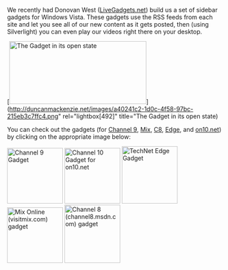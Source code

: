 We recently had Donovan West ([LiveGadgets.net](http://livegadgets.net/)) build us a set of sidebar gadgets for Windows Vista. These gadgets use the RSS feeds from each site and let you see all of our new content as it gets posted, then (using Silverlight) you can even play our videos right there on your desktop.

[<img style="border-top-width: 0px; border-left-width: 0px; border-bottom-width: 0px; border-right-width: 0px" height="147" alt="The Gadget in its open state" src="http://duncanmackenzie.net/images/9cfa4634-abe8-466b-8564-036df610d1d3.png" width="320" border="0" />](http://duncanmackenzie.net/images/a40241c2-1d0c-4f58-97bc-215eb3c7ffc4.png" rel="lightbox[492]" title="The Gadget in its open state)



You can check out the gadgets (for [Channel 9](http://channel9.msdn.com), [Mix](http://visitmix.com/), [C8](http://channel8.msdn.com/), [Edge](http://edge.technet.com/), and [on10.net](http://on10.net/)) by clicking on the appropriate image below:

[<img style="border-top-width: 0px; border-left-width: 0px; border-bottom-width: 0px; border-right-width: 0px" height="130" alt="Channel 9 Gadget" src="http://duncanmackenzie.net/images/03c39cce-e2dd-45e5-a86b-0d4c5433da3b.png" width="130" border="0" />](http://gallery.live.com/liveItemDetail.aspx?li=669beb7e-532a-47d9-ac88-230490edb5d1) [<img style="border-top-width: 0px; border-left-width: 0px; border-bottom-width: 0px; border-right-width: 0px" height="130" alt="Channel 10 Gadget for on10.net" src="http://duncanmackenzie.net/images/15e9764a-f5a8-4226-8889-d0d5d3e418fd.png" width="130" border="0" />](http://gallery.live.com/liveItemDetail.aspx?li=6ed75c56-86a0-4479-bb97-99aba94e8a33) [<img style="border-top-width: 0px; border-left-width: 0px; border-bottom-width: 0px; border-right-width: 0px" height="134" alt="TechNet Edge Gadget" src="http://duncanmackenzie.net/images/ac1799a8-7aad-4c4b-bfe1-519553b44148.png" width="130" border="0" />](http://gallery.live.com/liveItemDetail.aspx?li=77310b65-9f97-4311-8fae-ffa3d7d8f90f) [<img style="border-top-width: 0px; border-left-width: 0px; border-bottom-width: 0px; border-right-width: 0px" height="130" alt="Mix Online (visitmix.com) gadget" src="http://duncanmackenzie.net/images/930fceec-a563-441a-a605-51c74a850f7a.png" width="130" border="0" />](http://gallery.live.com/LiveItemDetail.aspx?li=6f64b0d5-84eb-4575-b885-3652bdfc31d5) [<img style="border-top-width: 0px; border-left-width: 0px; border-bottom-width: 0px; border-right-width: 0px" height="136" alt="Channel 8 (channel8.msdn.com) gadget" src="http://duncanmackenzie.net/images/c396e0d8-3d28-422c-9b8f-10f997fd9f8f.png" width="130" border="0" />](http://gallery.live.com/liveItemDetail.aspx?li=ae5fede5-e5ed-49af-85a5-d357580c1e2b)